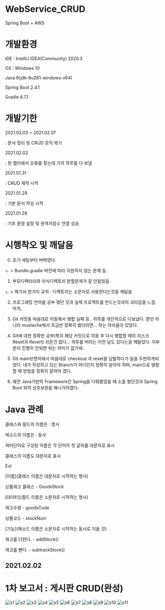 # WebService_CRUD
Spring Boot + AWS


# 개발환경

IDE : IntelliJ IDEA(Community) 2020.3

OS : Windows 10

Java 8(jdk-8u281-windows-x64)

Spring Boot 2.4.1

Gradle 6.7.1


# 개발기한


2021.02.03 ~ 2021.02.07

: 문서 정리 및 CRUD 로직 복기

2021.02.02

: 한 챕터에서 오류를 찾는데 거의 하루를 다 보냄

2021.01.31

: CRUD 제작 시작

2021.01.29

: 기본 문서 작성 시작


2021.01.28

: 기초 환경 설정 및 원격저장소 연결 성공.


# 시행착오 및 깨달음

0. 초기 세팅부터 버벅였다.

ㄴ > Bundle.gradle 버전에 따라 지원하지 않는 문제 등.

1. 부모디렉터리와 자식디렉토리 분할문제가 잘 안됬었음.

ㄴ > 여기서 한가지 규칙 : 디렉토리는 소문자로 사용한다는것을 깨달음

2. 프로그래밍 언어를 공부 했던 것과 실제 프로젝트를 만드는것과의 괴리감을 느낌.
마치, 

3. Git 커밋을 마음대로 이동해서 병합 실패 등.. 하루를 개인적으로 다보냈다.
뿐만 아니라 mustache에서 조금만 정확히 봤더라면... 하는 아쉬움이 있었다.

4. Git에 대한 정확한 공부(특히 해당 커밋으로 이동 후 다시 병합할 때의 리스크 Reset과 Revert)
쉬운건 없다... 하루를 버리는 이런 날도 있다는걸 깨달았다. 이부분이 진행이 안되면 뒤는 의미가 없기에..

5. Git main브랜치에서 마음대로 checkout 과 reset을 남발하다가 일을 두번하게되었다.
내가 작성하고 있는 Branch가 어디인지 정확히 알아야 하며, main으로 병합 할 때 방법을 정확히 알아야 겠다.

6. 예전 Java기반의 Framework인 Spring을 다뤄봤었을 때 소흘 했던것과 Spring Boot 와의 상호보완을 해나가야겠다.


# Java 관례

클래스와 필드의 이름은 : 명사

메소드의 이름은 : 동사

여러단어로 구성된 이름은 각 단어의 첫 글자를 대문자로 표시

클래스의 이름도 대문자로 표시

Ex)

[이름](클래스 이름은 대문자로 시작하는 명사)

상품재고 클래스 - GoodsStock

[데이터](필드 이름은 소문자로 시작하는 명사)

재고수량 - goodsCode

상품코드 - stockNum

[기능](메소드 이름은 소문자로 시작하는 동사로 지을 것)

재고를 더한다. - addStock()

재고를 뺀다. - subtrackStock()



## 2021.02.02
# 1차 보고서 : 게시판 CRUD(완성)

![s1](https://user-images.githubusercontent.com/59603054/106556114-37111980-6562-11eb-8ff2-004c9a170f64.png)
![s2](https://user-images.githubusercontent.com/59603054/106556117-37a9b000-6562-11eb-912d-7dcdabd20a6a.png)
![s3](https://user-images.githubusercontent.com/59603054/106556119-37a9b000-6562-11eb-80f9-67534fe60776.png)
![s4](https://user-images.githubusercontent.com/59603054/106556104-34162900-6562-11eb-98d2-f6da35445b2d.png)
![s5](https://user-images.githubusercontent.com/59603054/106556106-35475600-6562-11eb-90e4-a855c49af792.png)
![s6](https://user-images.githubusercontent.com/59603054/106556107-35475600-6562-11eb-837a-aa56d15ebe3a.png)
![s7](https://user-images.githubusercontent.com/59603054/106556108-35dfec80-6562-11eb-8ebd-1a82aa4e26a6.png)
![s8](https://user-images.githubusercontent.com/59603054/106556110-35dfec80-6562-11eb-942a-62ff220ae5de.png)
![s9](https://user-images.githubusercontent.com/59603054/106556111-36788300-6562-11eb-9be5-015b693ca2b6.png)
![s10](https://user-images.githubusercontent.com/59603054/106556112-36788300-6562-11eb-9869-d5c78fd9925e.png)
![s11](https://user-images.githubusercontent.com/59603054/106556113-37111980-6562-11eb-97e0-3b895b15eb69.png)





